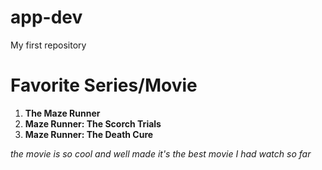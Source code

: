 # app-dev
My first repository

# Favorite Series/Movie

1. **The Maze Runner**
2. **Maze Runner: The Scorch Trials**
3. **Maze Runner: The Death Cure**

*the movie is so cool and well made it's the best movie I had watch so far*
